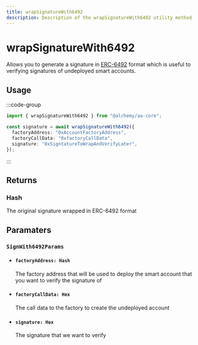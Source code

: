 ```yaml
---
title: wrapSignatureWith6492
description: Description of the wrapSignatureWith6492 utility method
---
```



# wrapSignatureWith6492

Allows you to generate a signature in [ERC-6492](https://eips.ethereum.org/EIPS/eip-6492) format which is useful to verifying signatures of undeployed smart accounts.

## Usage

:::code-group

```ts [example.ts]
import { wrapSignatureWith6492 } from "@alchemy/aa-core";

const signature = await wrapSignatureWith6492({
  factoryAddress: "0xAccountFactoryAddress",
  factoryCallData: "0xfactoryCallData",
  signature: "0xSigntatureToWrapAndVerifyLater",
});
```

:::

## Returns

### Hash

The original signature wrapped in ERC-6492 format

## Paramaters

### `SignWith6492Params`

- #### `factoryAddress: Hash`

  The factory address that will be used to deploy the smart account that you want to verify the signature of

- #### `factoryCallData: Hex`

  The call data to the factory to create the undeployed account

- #### `signature: Hex`

  The signature that we want to verify
